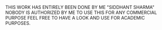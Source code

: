 THIS WORK HAS ENTIRELY BEEN DONE BY ME "SIDDHANT SHARMA"
NOBODY IS AUTHORIZED BY ME TO USE THIS FOR ANY COMMERCIAL PURPOSE
FEEL FREE TO HAVE A LOOK AND USE FOR ACADEMIC PURPOSES.
